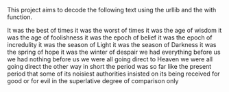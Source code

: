 This project aims to decode the following text using the urllib and the with function.

It was the best of times
it was the worst of times
it was the age of wisdom
it was the age of foolishness
it was the epoch of belief
it was the epoch of incredulity
it was the season of Light
it was the season of Darkness
it was the spring of hope
it was the winter of despair
we had everything before us
we had nothing before us
we were all going direct to Heaven
we were all going direct the other way
in short the period was so far like the present period that some of
its noisiest authorities insisted on its being received for good or for
evil in the superlative degree of comparison only